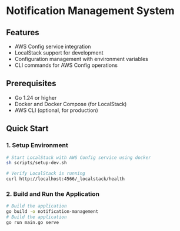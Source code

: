 # Notification Management System


## Features

- AWS Config service integration
- LocalStack support for development
- Configuration management with environment variables
- CLI commands for AWS Config operations

## Prerequisites

- Go 1.24 or higher
- Docker and Docker Compose (for LocalStack)
- AWS CLI (optional, for production)

## Quick Start

### 1. Setup Environment

```bash
# Start LocalStack with AWS Config service using docker
sh scripts/setup-dev.sh

# Verify LocalStack is running
curl http://localhost:4566/_localstack/health
```

### 2. Build and Run the Application

```bash
# Build the application
go build -o notification-management
# Build the application
go run main.go serve
```